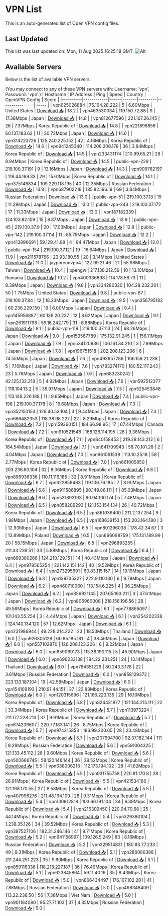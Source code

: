 # VPN List

This is an auto-generated list of Open VPN config files.

## Last Updated

This list was last updated on: Mon, 11 Aug 2025 16:25:18 GMT.
![Alt](https://repobeats.axiom.co/api/embed/186b98318ef1479477931607c1ad7d823f12451f.svg "Repobeats analytics image")

## Available Servers

Below is the list of available VPN servers:

(You may connect to any of these VPN servers with: Username: 'vpn', Password: 'vpn'.)
| Hostname | IP Address | Ping | Speed | Country | OpenVPN Config | Score |
|----------|------------|------|-------|---------|----------------| ----- |
| vpn625026884 | 75.164.28.222 | 5 | 6.60Mbps | United States | [Download 📥](./configs/server_0_US.ovpn) | 18.2 |
| vpn463530034 | 119.150.72.88 | 9 | 17.38Mbps | Japan | [Download 📥](./configs/server_1_JP.ovpn) | 14.8 |
| vpn812677596 | 221.167.26.145 | 26 | 7.37Mbps | Korea Republic of | [Download 📥](./configs/server_2_KR.ovpn) | 14.8 |
| vpn221898856 | 60.137.183.62 | 11 | 30.72Mbps | Japan | [Download 📥](./configs/server_3_JP.ovpn) | 14.6 |
| vpn314223726 | 125.240.225.152 | 42 | 4.16Mbps | Korea Republic of | [Download 📥](./configs/server_4_KR.ovpn) | 14.6 |
| vpn841245340 | 114.206.206.178 | 36 | 3.84Mbps | Korea Republic of | [Download 📥](./configs/server_5_KR.ovpn) | 14.5 |
| vpn233431174 | 210.99.65.21 | 28 | 8.94Mbps | Korea Republic of | [Download 📥](./configs/server_6_KR.ovpn) | 14.5 |
| public-vpn-229 | 219.100.37.191 | 9 | 13.16Mbps | Japan | [Download 📥](./configs/server_7_JP.ovpn) | 14.3 |
| vpn909782197 | 118.44.169.33 | 29 | 15.61Mbps | Korea Republic of | [Download 📥](./configs/server_8_KR.ovpn) | 14.1 |
| vpn375146834 | 109.229.118.195 | 40 | 12.35Mbps | Russian Federation | [Download 📥](./configs/server_9_RU.ovpn) | 13.8 |
| vpn687902218 | 185.82.196.19 | 69 | 3.84Mbps | Russian Federation | [Download 📥](./configs/server_10_RU.ovpn) | 13.0 |
| public-vpn-51 | 219.100.37.13 | 19 | 11.29Mbps | Japan | [Download 📥](./configs/server_11_JP.ovpn) | 13.0 |
| public-vpn-243 | 219.100.37.172 | 17 | 11.33Mbps | Japan | [Download 📥](./configs/server_12_JP.ovpn) | 13.0 |
| vpn187182339 | 124.103.82.109 | 15 | 8.87Mbps | Japan | [Download 📥](./configs/server_13_JP.ovpn) | 12.9 |
| public-vpn-45 | 219.100.37.9 | 20 | 17.03Mbps | Japan | [Download 📥](./configs/server_14_JP.ovpn) | 12.8 |
| public-vpn-142 | 219.100.37.114 | 11 | 85.75Mbps | Japan | [Download 📥](./configs/server_15_JP.ovpn) | 12.2 |
| vpn413896691 | 59.129.41.98 | 4 | 84.47Mbps | Japan | [Download 📥](./configs/server_16_JP.ovpn) | 12.0 |
| public-vpn-154 | 219.100.37.121 | 19 | 16.64Mbps | Japan | [Download 📥](./configs/server_17_JP.ovpn) | 11.9 |
| vpn211578766 | 23.93.180.55 | 20 | 3.14Mbps | United States | [Download 📥](./configs/server_18_US.ovpn) | 11.0 |
| jayporeonvpn4 | 122.99.21.46 | 21 | 55.98Mbps | Taiwan | [Download 📥](./configs/server_19_TW.ovpn) | 10.4 |
| opengw | 217.138.212.59 | 10 | 13.10Mbps | Romania | [Download 📥](./configs/server_20_RO.ovpn) | 10.2 |
| vpn400336698 | 114.178.56.73 | 11 | 8.39Mbps | Japan | [Download 📥](./configs/server_21_JP.ovpn) | 9.8 |
| vpn334280320 | 104.28.232.201 | 50 | 1.75Mbps | United States | [Download 📥](./configs/server_22_US.ovpn) | 9.8 |
| public-vpn-67 | 219.100.37.84 | 12 | 18.23Mbps | Japan | [Download 📥](./configs/server_23_JP.ovpn) | 9.5 |
| vpn256795182 | 60.236.229.150 | 19 | 6.00Mbps | Japan | [Download 📥](./configs/server_24_JP.ovpn) | 9.4 |
| vpn145956887 | 60.139.20.237 | 12 | 8.62Mbps | Japan | [Download 📥](./configs/server_25_JP.ovpn) | 9.1 |
| vpn261911798 | 59.16.242.179 | 31 | 6.88Mbps | Korea Republic of | [Download 📥](./configs/server_26_KR.ovpn) | 9.1 |
| public-vpn-119 | 219.100.37.113 | 24 | 68.26Mbps | Japan | [Download 📥](./configs/server_27_JP.ovpn) | 9.0 |
| vpn153567789 | 175.132.91.245 | 1 | 156.11Mbps | Japan | [Download 📥](./configs/server_28_JP.ovpn) | 7.9 |
| vpn534120936 | 106.161.34.210 | 3 | 7.99Mbps | Japan | [Download 📥](./configs/server_29_JP.ovpn) | 7.8 |
| vpn196751518 | 202.208.123.206 | 6 | 74.55Mbps | Japan | [Download 📥](./configs/server_30_JP.ovpn) | 7.6 |
| vpn493957786 | 106.159.21.238 | 5 | 7.16Mbps | Japan | [Download 📥](./configs/server_31_JP.ovpn) | 7.6 |
| vpn783274170 | 180.52.117.243 | 23 | 5.76Mbps | Japan | [Download 📥](./configs/server_32_JP.ovpn) | 7.6 |
| vpn683230242 | 42.125.132.218 | 5 | 4.92Mbps | Japan | [Download 📥](./configs/server_33_JP.ovpn) | 7.6 |
| vpn592512377 | 118.104.13.2 | 5 | 35.97Mbps | Japan | [Download 📥](./configs/server_34_JP.ovpn) | 7.5 |
| vpn525453848 | 113.148.226.188 | 11 | 9.65Mbps | Japan | [Download 📥](./configs/server_35_JP.ovpn) | 7.4 |
| public-vpn-198 | 219.100.37.178 | 8 | 19.68Mbps | Japan | [Download 📥](./configs/server_36_JP.ovpn) | 7.3 |
| vpn352150153 | 126.40.53.104 | 3 | 9.44Mbps | Japan | [Download 📥](./configs/server_37_JP.ovpn) | 7.3 |
| vpn686482353 | 118.38.98.227 | 22 | 8.29Mbps | Korea Republic of | [Download 📥](./configs/server_38_KR.ovpn) | 7.2 |
| vpn159360151 | 184.66.98.95 | 17 | 67.44Mbps | Canada | [Download 📥](./configs/server_39_CA.ovpn) | 7.2 |
| vpn910521548 | 168.126.114.195 | 28 | 9.38Mbps | Korea Republic of | [Download 📥](./configs/server_40_KR.ovpn) | 7.1 |
| vpn840158453 | 219.28.143.212 | 6 | 164.54Mbps | Japan | [Download 📥](./configs/server_41_JP.ovpn) | 7.1 |
| vpn641709943 | 58.70.101.28 | 2 | 4.04Mbps | Japan | [Download 📥](./configs/server_42_JP.ovpn) | 7.0 |
| vpn961061539 | 113.10.25.18 | 58 | 2.77Mbps | Korea Republic of | [Download 📥](./configs/server_43_KR.ovpn) | 7.0 |
| vpn661005850 | 203.236.60.104 | 32 | 8.06Mbps | Korea Republic of | [Download 📥](./configs/server_44_KR.ovpn) | 6.8 |
| vpn896936336 | 110.11.116.185 | 32 | 8.91Mbps | Korea Republic of | [Download 📥](./configs/server_45_KR.ovpn) | 6.7 |
| vpn622859483 | 119.106.76.185 | 7 | 8.90Mbps | Japan | [Download 📥](./configs/server_46_JP.ovpn) | 6.6 |
| vpn911586895 | 90.149.86.111 | 1 | 85.03Mbps | Japan | [Download 📥](./configs/server_47_JP.ovpn) | 6.6 |
| vpn531893193 | 60.94.100.174 | 5 | 7.48Mbps | Japan | [Download 📥](./configs/server_48_JP.ovpn) | 6.5 |
| vpn858209293 | 121.153.154.134 | 26 | 40.72Mbps | Korea Republic of | [Download 📥](./configs/server_49_KR.ovpn) | 6.5 |
| vpn861039400 | 211.2.137.254 | 9 | 1.98Mbps | Japan | [Download 📥](./configs/server_50_JP.ovpn) | 6.5 |
| vpn168639153 | 153.203.164.180 | 3 | 12.93Mbps | Japan | [Download 📥](./configs/server_51_JP.ovpn) | 6.5 |
| vpn801296038 | 178.42.34.67 | 3 | 13.89Mbps | Poland | [Download 📥](./configs/server_52_PL.ovpn) | 6.5 |
| vpn666098759 | 175.131.189.99 | 20 | 58.15Mbps | Japan | [Download 📥](./configs/server_53_JP.ovpn) | 6.5 |
| vpn296893255 | 211.33.239.51 | 33 | 5.88Mbps | Korea Republic of | [Download 📥](./configs/server_54_KR.ovpn) | 6.4 |
| vpn899380266 | 124.210.129.151 | 14 | 40.43Mbps | Japan | [Download 📥](./configs/server_55_JP.ovpn) | 6.4 |
| vpn978565254 | 221.142.151.142 | 40 | 9.52Mbps | Korea Republic of | [Download 📥](./configs/server_56_KR.ovpn) | 6.4 |
| vpn273295691 | 60.83.115.157 | 14 | 19.19Mbps | Japan | [Download 📥](./configs/server_57_JP.ovpn) | 6.3 |
| vpn139735327 | 222.9.110.130 | 6 | 9.78Mbps | Japan | [Download 📥](./configs/server_58_JP.ovpn) | 6.2 |
| vpn460710060 | 113.154.6.225 | 4 | 36.25Mbps | Japan | [Download 📥](./configs/server_59_JP.ovpn) | 6.2 |
| vpn856921145 | 207.65.193.211 | 3 | 47.61Mbps | Japan | [Download 📥](./configs/server_60_JP.ovpn) | 6.2 |
| vpn806960008 | 218.156.196.56 | 28 | 49.56Mbps | Korea Republic of | [Download 📥](./configs/server_61_KR.ovpn) | 6.1 |
| vpn778865097 | 101.143.55.254 | 3 | 4.44Mbps | Japan | [Download 📥](./configs/server_62_JP.ovpn) | 6.1 |
| vpn254202338 | 124.140.134.120 | 57 | 12.62Mbps | Japan | [Download 📥](./configs/server_63_JP.ovpn) | 6.1 |
| vpn231986944 | 49.228.214.222 | 23 | 18.53Mbps | Thailand | [Download 📥](./configs/server_64_TH.ovpn) | 6.0 |
| vpn926305128 | 60.95.185.181 | 4 | 38.46Mbps | Japan | [Download 📥](./configs/server_65_JP.ovpn) | 6.0 |
| vpn557102870 | 126.208.123.206 | 6 | 9.22Mbps | Japan | [Download 📥](./configs/server_66_JP.ovpn) | 6.0 |
| vpn659069173 | 115.38.190.115 | 5 | 45.90Mbps | Japan | [Download 📥](./configs/server_67_JP.ovpn) | 6.0 |
| vpn696233138 | 184.22.231.251 | 24 | 13.14Mbps | Thailand | [Download 📥](./configs/server_68_TH.ovpn) | 6.0 |
| vpn784351229 | 80.243.3.178 | 22 | 3.61Mbps | Russian Federation | [Download 📥](./configs/server_69_RU.ovpn) | 6.0 |
| vpn858129372 | 223.133.187.104 | 19 | 42.58Mbps | Japan | [Download 📥](./configs/server_70_JP.ovpn) | 6.0 |
| vpn154109193 | 210.91.44.151 | 27 | 22.83Mbps | Korea Republic of | [Download 📥](./configs/server_71_KR.ovpn) | 6.0 |
| vpn120315696 | 121.166.223.135 | 29 | 16.10Mbps | Korea Republic of | [Download 📥](./configs/server_72_KR.ovpn) | 5.8 |
| vpn824431877 | 121.144.215.111 | 22 | 33.34Mbps | Korea Republic of | [Download 📥](./configs/server_73_KR.ovpn) | 5.7 |
| vpn113973224 | 211.177.228.213 | 37 | 9.91Mbps | Korea Republic of | [Download 📥](./configs/server_74_KR.ovpn) | 5.7 |
| vpn674206607 | 220.77.183.141 | 26 | 8.75Mbps | Korea Republic of | [Download 📥](./configs/server_75_KR.ovpn) | 5.7 |
| vpn974315853 | 183.99.200.65 | 28 | 23.48Mbps | Korea Republic of | [Download 📥](./configs/server_76_KR.ovpn) | 5.7 |
| vpn207994700 | 92.37.182.144 | 111 | 9.29Mbps | Russian Federation | [Download 📥](./configs/server_77_RU.ovpn) | 5.6 |
| vpn591004325 | 121.133.45.112 | 28 | 9.60Mbps | Korea Republic of | [Download 📥](./configs/server_78_KR.ovpn) | 5.6 |
| vpn500686745 | 58.120.146.144 | 36 | 29.52Mbps | Korea Republic of | [Download 📥](./configs/server_79_KR.ovpn) | 5.5 |
| vpn638006218 | 112.173.194.102 | 28 | 41.62Mbps | Korea Republic of | [Download 📥](./configs/server_80_KR.ovpn) | 5.5 |
| vpn931755758 | 220.81.170.8 | 28 | 28.91Mbps | Korea Republic of | [Download 📥](./configs/server_81_KR.ovpn) | 5.5 |
| vpn421534166 | 121.168.170.55 | 27 | 8.58Mbps | Korea Republic of | [Download 📥](./configs/server_82_KR.ovpn) | 5.5 |
| vpn407996276 | 211.48.194.109 | 28 | 9.31Mbps | Korea Republic of | [Download 📥](./configs/server_83_KR.ovpn) | 5.4 |
| vpn100912818 | 103.66.191.104 | 34 | 6.39Mbps | Korea Republic of | [Download 📥](./configs/server_84_KR.ovpn) | 5.4 |
| vpn216309450 | 220.94.70.68 | 25 | 44.14Mbps | Korea Republic of | [Download 📥](./configs/server_85_KR.ovpn) | 5.4 |
| vpn329380104 | 1.238.35.126 | 34 | 39.52Mbps | Korea Republic of | [Download 📥](./configs/server_86_KR.ovpn) | 5.3 |
| vpn397527106 | 182.31.246.146 | 41 | 9.71Mbps | Korea Republic of | [Download 📥](./configs/server_87_KR.ovpn) | 5.2 |
| vpn641156997 | 109.126.5.249 | 80 | 8.16Mbps | Russian Federation | [Download 📥](./configs/server_88_RU.ovpn) | 5.2 |
| vpn329514831 | 180.83.77.233 | 49 | 9.31Mbps | Korea Republic of | [Download 📥](./configs/server_89_KR.ovpn) | 5.1 |
| vpn286086388 | 211.244.251.223 | 35 | 9.60Mbps | Korea Republic of | [Download 📥](./configs/server_90_KR.ovpn) | 5.1 |
| vpn859116338 | 118.218.227.187 | 36 | 76.49Mbps | Korea Republic of | [Download 📥](./configs/server_91_KR.ovpn) | 5.1 |
| vpn623845864 | 59.11.40.19 | 35 | 8.43Mbps | Korea Republic of | [Download 📥](./configs/server_92_KR.ovpn) | 5.0 |
| vpn866434497 | 176.107.102.201 | 41 | 7.88Mbps | Russian Federation | [Download 📥](./configs/server_93_RU.ovpn) | 5.0 |
| vpn498348409 | 113.22.236.50 | 56 | 7.36Mbps | Viet Nam | [Download 📥](./configs/server_94_VN.ovpn) | 5.0 |
| vpn901184090 | 95.27.71.103 | 37 | 4.35Mbps | Russian Federation | [Download 📥](./configs/server_95_RU.ovpn) | 5.0 |
